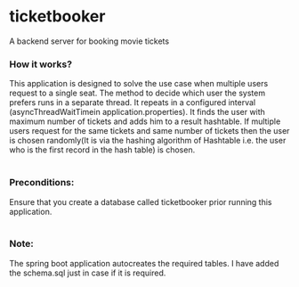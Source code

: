# ticketbooker
A backend server for booking movie tickets

### How it works?
This application is designed to solve the use case when multiple users request to a single seat. The method to decide which user the system prefers runs in a separate thread. It repeats in a configured interval (asyncThreadWaitTimein application.properties). It finds the user with maximum number of tickets and adds him to a result hashtable. If multiple users request for the same tickets and same number of tickets then the user is chosen randomly(It is via the hashing algorithm of Hashtable i.e. the user who is the first record in the hash table) is chosen.<br><br>

### Preconditions:<br>
Ensure that you create a database called ticketbooker prior running this application.<br><br>

### Note:<br>
The spring boot application autocreates the required tables. I have added the schema.sql just in case if it is required. 
